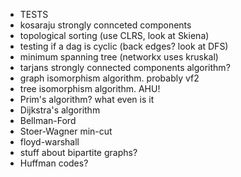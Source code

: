  - TESTS
 - kosaraju strongly connceted components
 - topological sorting (use CLRS, look at Skiena)
 - testing if a dag is cyclic (back edges? look at DFS)
 - minimum spanning tree (networkx uses kruskal)
 - tarjans strongly connected components algorithm?
 - graph isomorphism algorithm. probably vf2
 - tree isomorphism algorithm. AHU!
 - Prim's algorithm? what even is it
 - Dijkstra's algorithm
 - Bellman-Ford
 - Stoer-Wagner min-cut
 - floyd-warshall
 - stuff about bipartite graphs?
 - Huffman codes?
